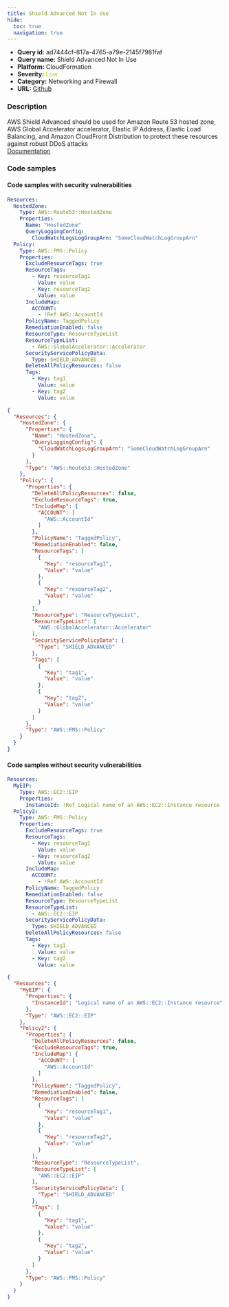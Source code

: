 ```yaml
---
title: Shield Advanced Not In Use
hide:
  toc: true
  navigation: true
---
```


<style>
  .highlight .hll {
    background-color: #ff171742;
  }
  .md-content {
    max-width: 1100px;
    margin: 0 auto;
  }
</style>

-   **Query id:** ad7444cf-817a-4765-a79e-2145f7981faf
-   **Query name:** Shield Advanced Not In Use
-   **Platform:** CloudFormation
-   **Severity:** <span style="color:#CC0">Low</span>
-   **Category:** Networking and Firewall
-   **URL:** [Github](https://github.com/Checkmarx/kics/tree/master/assets/queries/cloudFormation/aws/shield_advanced_not_in_use)

### Description
AWS Shield Advanced should be used for Amazon Route 53 hosted zone, AWS Global Accelerator accelerator, Elastic IP Address, Elastic Load Balancing, and Amazon CloudFront Distribution to protect these resources against robust DDoS attacks<br>
[Documentation](https://docs.aws.amazon.com/AWSCloudFormation/latest/UserGuide/aws-resource-fms-policy.html)

### Code samples
#### Code samples with security vulnerabilities
```yaml title="Positive test num. 1 - yaml file" hl_lines="2"
Resources:
  HostedZone:
    Type: AWS::Route53::HostedZone
    Properties:
      Name: "HostedZone"
      QueryLoggingConfig:
        CloudWatchLogsLogGroupArn: "SomeCloudWatchLogGroupArn"
  Policy:
    Type: AWS::FMS::Policy
    Properties:
      ExcludeResourceTags: true
      ResourceTags:
        - Key: resourceTag1
          Value: value
        - Key: resourceTag2
          Value: value
      IncludeMap:
        ACCOUNT:
          - !Ref AWS::AccountId
      PolicyName: TaggedPolicy
      RemediationEnabled: false
      ResourceType: ResourceTypeList
      ResourceTypeList:
        - AWS::GlobalAccelerator::Accelerator
      SecurityServicePolicyData:
        Type: SHIELD_ADVANCED
      DeleteAllPolicyResources: false
      Tags:
        - Key: tag1
          Value: value
        - Key: tag2
          Value: value

```
```json title="Positive test num. 2 - json file" hl_lines="3"
{
  "Resources": {
    "HostedZone": {
      "Properties": {
        "Name": "HostedZone",
        "QueryLoggingConfig": {
          "CloudWatchLogsLogGroupArn": "SomeCloudWatchLogGroupArn"
        }
      },
      "Type": "AWS::Route53::HostedZone"
    },
    "Policy": {
      "Properties": {
        "DeleteAllPolicyResources": false,
        "ExcludeResourceTags": true,
        "IncludeMap": {
          "ACCOUNT": [
            "AWS::AccountId"
          ]
        },
        "PolicyName": "TaggedPolicy",
        "RemediationEnabled": false,
        "ResourceTags": [
          {
            "Key": "resourceTag1",
            "Value": "value"
          },
          {
            "Key": "resourceTag2",
            "Value": "value"
          }
        ],
        "ResourceType": "ResourceTypeList",
        "ResourceTypeList": [
          "AWS::GlobalAccelerator::Accelerator"
        ],
        "SecurityServicePolicyData": {
          "Type": "SHIELD_ADVANCED"
        },
        "Tags": [
          {
            "Key": "tag1",
            "Value": "value"
          },
          {
            "Key": "tag2",
            "Value": "value"
          }
        ]
      },
      "Type": "AWS::FMS::Policy"
    }
  }
}

```


#### Code samples without security vulnerabilities
```yaml title="Negative test num. 1 - yaml file"
Resources:
  MyEIP:
    Type: AWS::EC2::EIP
    Properties:
      InstanceId: !Ref Logical name of an AWS::EC2::Instance resource
  Policy2:
    Type: AWS::FMS::Policy
    Properties:
      ExcludeResourceTags: true
      ResourceTags:
        - Key: resourceTag1
          Value: value
        - Key: resourceTag2
          Value: value
      IncludeMap:
        ACCOUNT:
          - !Ref AWS::AccountId
      PolicyName: TaggedPolicy
      RemediationEnabled: false
      ResourceType: ResourceTypeList
      ResourceTypeList:
        - AWS::EC2::EIP
      SecurityServicePolicyData:
        Type: SHIELD_ADVANCED
      DeleteAllPolicyResources: false
      Tags:
        - Key: tag1
          Value: value
        - Key: tag2
          Value: value

```
```json title="Negative test num. 2 - json file"
{
  "Resources": {
    "MyEIP": {
      "Properties": {
        "InstanceId": "Logical name of an AWS::EC2::Instance resource"
      },
      "Type": "AWS::EC2::EIP"
    },
    "Policy2": {
      "Properties": {
        "DeleteAllPolicyResources": false,
        "ExcludeResourceTags": true,
        "IncludeMap": {
          "ACCOUNT": [
            "AWS::AccountId"
          ]
        },
        "PolicyName": "TaggedPolicy",
        "RemediationEnabled": false,
        "ResourceTags": [
          {
            "Key": "resourceTag1",
            "Value": "value"
          },
          {
            "Key": "resourceTag2",
            "Value": "value"
          }
        ],
        "ResourceType": "ResourceTypeList",
        "ResourceTypeList": [
          "AWS::EC2::EIP"
        ],
        "SecurityServicePolicyData": {
          "Type": "SHIELD_ADVANCED"
        },
        "Tags": [
          {
            "Key": "tag1",
            "Value": "value"
          },
          {
            "Key": "tag2",
            "Value": "value"
          }
        ]
      },
      "Type": "AWS::FMS::Policy"
    }
  }
}

```
